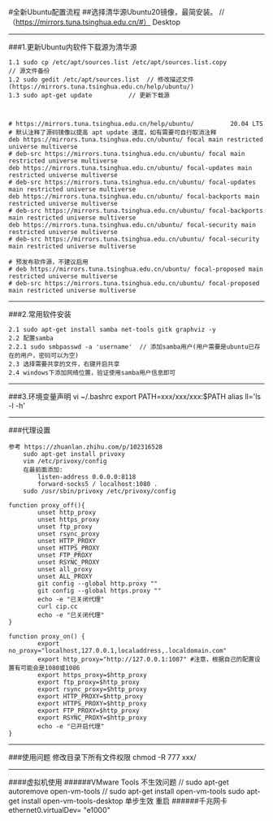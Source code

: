 #全新Ubuntu配置流程
##选择清华源Ubuntu20镜像，最简安装。 //（https://mirrors.tuna.tsinghua.edu.cn/#） Desktop

***

###1.更新Ubuntu内软件下载源为清华源

    1.1 sudo cp /etc/apt/sources.list /etc/apt/sources.list.copy            // 源文件备份
    1.2 sudo gedit /etc/apt/sources.list  // 修改描述文件(https://mirrors.tuna.tsinghua.edu.cn/help/ubuntu/)
    1.3 sudo apt-get update          // 更新下载源



    # https://mirrors.tuna.tsinghua.edu.cn/help/ubuntu/          20.04 LTS 
    # 默认注释了源码镜像以提高 apt update 速度，如有需要可自行取消注释
    deb https://mirrors.tuna.tsinghua.edu.cn/ubuntu/ focal main restricted universe multiverse
    # deb-src https://mirrors.tuna.tsinghua.edu.cn/ubuntu/ focal main restricted universe multiverse
    deb https://mirrors.tuna.tsinghua.edu.cn/ubuntu/ focal-updates main restricted universe multiverse
    # deb-src https://mirrors.tuna.tsinghua.edu.cn/ubuntu/ focal-updates main restricted universe multiverse
    deb https://mirrors.tuna.tsinghua.edu.cn/ubuntu/ focal-backports main restricted universe multiverse
    # deb-src https://mirrors.tuna.tsinghua.edu.cn/ubuntu/ focal-backports main restricted universe multiverse
    deb https://mirrors.tuna.tsinghua.edu.cn/ubuntu/ focal-security main restricted universe multiverse
    # deb-src https://mirrors.tuna.tsinghua.edu.cn/ubuntu/ focal-security main restricted universe multiverse
    
    # 预发布软件源，不建议启用
    # deb https://mirrors.tuna.tsinghua.edu.cn/ubuntu/ focal-proposed main restricted universe multiverse
    # deb-src https://mirrors.tuna.tsinghua.edu.cn/ubuntu/ focal-proposed main restricted universe multiverse

***

###2.常用软件安装

    2.1 sudo apt-get install samba net-tools gitk graphviz -y
    2.2 配置samba
    2.2.1 sudo smbpasswd -a 'username'  // 添加samba用户(用户需要是ubuntu已存在的用户，密码可以为空)
    2.3 选择需要共享的文件，右键开启共享
    2.4 windows下添加网络位置，验证使用samba用户信息即可

***

###3.环境变量声明
    vi ~/.bashrc
    export PATH=xxx/xxx/xxx:$PATH
    alias ll='ls -l -h'
___
###代理设置

	参考 https://zhuanlan.zhihu.com/p/102316528
		sudo apt-get install privoxy
		vim /etc/privoxy/config
		在最前面添加:
			listen-address 0.0.0.0:8118
			forward-socks5 / localhost:1080 .
		sudo /usr/sbin/privoxy /etc/privoxy/config
	
	function proxy_off(){
			unset http_proxy
			unset https_proxy
			unset ftp_proxy
			unset rsync_proxy
			unset HTTP_PROXY
			unset HTTPS_PROXY
			unset FTP_PROXY
			unset RSYNC_PROXY
			unset all_proxy
			unset ALL_PROXY
			git config --global http.proxy ""
			git config --global https.proxy ""
			echo -e "已关闭代理"
			curl cip.cc
			echo -e "已关闭代理"
	}

	function proxy_on() {
			export no_proxy="localhost,127.0.0.1,localaddress,.localdomain.com"
			export http_proxy="http://127.0.0.1:1087" #注意，根据自己的配置设置有可能会是1080或1086
			export https_proxy=$http_proxy
			export ftp_proxy=$http_proxy
			export rsync_proxy=$http_proxy
			export HTTP_PROXY=$http_proxy
			export HTTPS_PROXY=$http_proxy
			export FTP_PROXY=$http_proxy
			export RSYNC_PROXY=$http_proxy
			echo -e "已开启代理"
	}
___
###使用问题
	修改目录下所有文件权限
	chmod -R 777 xxx/
___
####虚拟机使用
######VMware Tools 不生效问题
	// sudo apt-get autoremove open-vm-tools
	// sudo apt-get install open-vm-tools
	sudo apt-get install open-vm-tools-desktop 单步生效
	重启
######千兆网卡
	ethernet0.virtualDev= "e1000"
